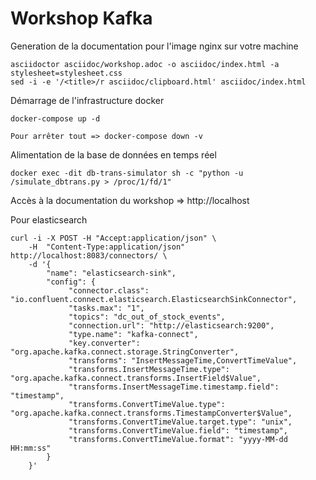 # Workshop Kafka

Generation de la documentation pour l'image nginx sur votre machine
```
asciidoctor asciidoc/workshop.adoc -o asciidoc/index.html -a stylesheet=stylesheet.css
sed -i -e '/<title>/r asciidoc/clipboard.html' asciidoc/index.html
```

Démarrage de l'infrastructure docker
```
docker-compose up -d

Pour arrêter tout => docker-compose down -v
```

Alimentation de la base de données en temps réel
```
docker exec -dit db-trans-simulator sh -c "python -u /simulate_dbtrans.py > /proc/1/fd/1"
```

Accès à la documentation du workshop => http://localhost


Pour elasticsearch
```
curl -i -X POST -H "Accept:application/json" \
    -H  "Content-Type:application/json" http://localhost:8083/connectors/ \
    -d '{
        "name": "elasticsearch-sink",
        "config": {
             "connector.class": "io.confluent.connect.elasticsearch.ElasticsearchSinkConnector",
             "tasks.max": "1",
             "topics": "dc_out_of_stock_events",
             "connection.url": "http://elasticsearch:9200",
             "type.name": "kafka-connect",
             "key.converter": "org.apache.kafka.connect.storage.StringConverter",
             "transforms": "InsertMessageTime,ConvertTimeValue",
             "transforms.InsertMessageTime.type": "org.apache.kafka.connect.transforms.InsertField$Value",
             "transforms.InsertMessageTime.timestamp.field": "timestamp",
             "transforms.ConvertTimeValue.type": "org.apache.kafka.connect.transforms.TimestampConverter$Value",
             "transforms.ConvertTimeValue.target.type": "unix",
             "transforms.ConvertTimeValue.field": "timestamp",
             "transforms.ConvertTimeValue.format": "yyyy-MM-dd HH:mm:ss"
        }
    }'
```